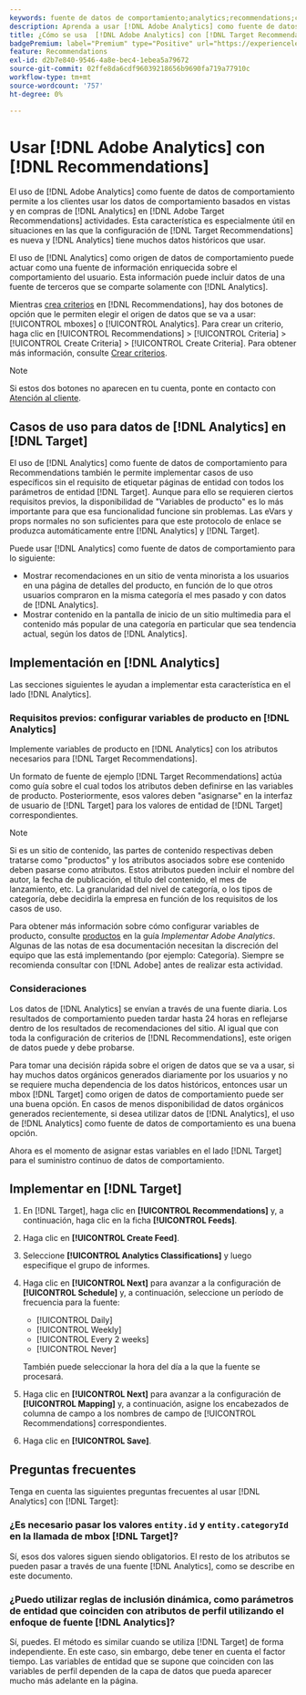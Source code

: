 ```yaml
---
keywords: fuente de datos de comportamiento;analytics;recommendations;criterios;variables de producto
description: Aprenda a usar [!DNL Adobe Analytics] como fuente de datos de comportamiento en [!DNL Target Recommendations].
title: ¿Cómo se usa  [!DNL Adobe Analytics] con [!DNL Target Recommendations]?
badgePremium: label="Premium" type="Positive" url="https://experienceleague.adobe.com/docs/target/using/introduction/intro.html?lang=en#premium newtab=true" tooltip="Consulte qué se incluye en Target Premium."
feature: Recommendations
exl-id: d2b7e840-9546-4a8e-bec4-1ebea5a79672
source-git-commit: 02ffe8da6cdf96039218656b9690fa719a77910c
workflow-type: tm+mt
source-wordcount: '757'
ht-degree: 0%

---
```


# Usar [!DNL Adobe Analytics] con [!DNL Recommendations]

El uso de [!DNL Adobe Analytics] como fuente de datos de comportamiento permite a los clientes usar los datos de comportamiento basados en vistas y en compras de [!DNL Analytics] en [!DNL Adobe Target Recommendations] actividades. Esta característica es especialmente útil en situaciones en las que la configuración de [!DNL Target Recommendations] es nueva y [!DNL Analytics] tiene muchos datos históricos que usar.

El uso de [!DNL Analytics] como origen de datos de comportamiento puede actuar como una fuente de información enriquecida sobre el comportamiento del usuario. Esta información puede incluir datos de una fuente de terceros que se comparte solamente con [!DNL Analytics].

Mientras [crea criterios](/help/main/c-recommendations/c-algorithms/create-new-algorithm.md) en [!DNL Recommendations], hay dos botones de opción que le permiten elegir el origen de datos que se va a usar: [!UICONTROL mboxes] o [!UICONTROL Analytics]. Para crear un criterio, haga clic en [!UICONTROL Recommendations] > [!UICONTROL Criteria] > [!UICONTROL Create Criteria] > [!UICONTROL Create Criteria]. Para obtener más información, consulte [Crear criterios](/help/main/c-recommendations/c-algorithms/create-new-algorithm.md).

>[!NOTE]
>
>Si estos dos botones no aparecen en tu cuenta, ponte en contacto con [Atención al cliente](/help/main/cmp-resources-and-contact-information.md#reference_ACA3391A00EF467B87930A450050077C).

## Casos de uso para datos de [!DNL Analytics] en [!DNL Target]

El uso de [!DNL Analytics] como fuente de datos de comportamiento para Recommendations también le permite implementar casos de uso específicos sin el requisito de etiquetar páginas de entidad con todos los parámetros de entidad [!DNL Target]. Aunque para ello se requieren ciertos requisitos previos, la disponibilidad de &quot;Variables de producto&quot; es lo más importante para que esa funcionalidad funcione sin problemas. Las eVars y props normales no son suficientes para que este protocolo de enlace se produzca automáticamente entre [!DNL Analytics] y [!DNL Target].

Puede usar [!DNL Analytics] como fuente de datos de comportamiento para lo siguiente:

* Mostrar recomendaciones en un sitio de venta minorista a los usuarios en una página de detalles del producto, en función de lo que otros usuarios compraron en la misma categoría el mes pasado y con datos de [!DNL Analytics].
* Mostrar contenido en la pantalla de inicio de un sitio multimedia para el contenido más popular de una categoría en particular que sea tendencia actual, según los datos de [!DNL Analytics].

## Implementación en [!DNL Analytics]

Las secciones siguientes le ayudan a implementar esta característica en el lado [!DNL Analytics].

### Requisitos previos: configurar variables de producto en [!DNL Analytics]

Implemente variables de producto en [!DNL Analytics] con los atributos necesarios para [!DNL Target Recommendations].

Un formato de fuente de ejemplo [!DNL Target Recommendations] actúa como guía sobre el cual todos los atributos deben definirse en las variables de producto. Posteriormente, esos valores deben &quot;asignarse&quot; en la interfaz de usuario de [!DNL Target] para los valores de entidad de [!DNL Target] correspondientes.

>[!NOTE]
>
>Si es un sitio de contenido, las partes de contenido respectivas deben tratarse como &quot;productos&quot; y los atributos asociados sobre ese contenido deben pasarse como atributos. Estos atributos pueden incluir el nombre del autor, la fecha de publicación, el título del contenido, el mes de lanzamiento, etc. La granularidad del nivel de categoría, o los tipos de categoría, debe decidirla la empresa en función de los requisitos de los casos de uso.

Para obtener más información sobre cómo configurar variables de producto, consulte [productos](https://experienceleague.adobe.com/docs/analytics/implementation/vars/page-vars/products.html) en la guía *Implementar Adobe Analytics*. Algunas de las notas de esa documentación necesitan la discreción del equipo que las está implementando (por ejemplo: Categoría). Siempre se recomienda consultar con [!DNL Adobe] antes de realizar esta actividad.

### Consideraciones

Los datos de [!DNL Analytics] se envían a través de una fuente diaria. Los resultados de comportamiento pueden tardar hasta 24 horas en reflejarse dentro de los resultados de recomendaciones del sitio. Al igual que con toda la configuración de criterios de [!DNL Recommendations], este origen de datos puede y debe probarse.

Para tomar una decisión rápida sobre el origen de datos que se va a usar, si hay muchos datos orgánicos generados diariamente por los usuarios y no se requiere mucha dependencia de los datos históricos, entonces usar un mbox [!DNL Target] como origen de datos de comportamiento puede ser una buena opción. En casos de menos disponibilidad de datos orgánicos generados recientemente, si desea utilizar datos de [!DNL Analytics], el uso de [!DNL Analytics] como fuente de datos de comportamiento es una buena opción.

Ahora es el momento de asignar estas variables en el lado [!DNL Target] para el suministro continuo de datos de comportamiento.

## Implementar en [!DNL Target]

1. En [!DNL Target], haga clic en **[!UICONTROL Recommendations]** y, a continuación, haga clic en la ficha **[!UICONTROL Feeds]**.

1. Haga clic en **[!UICONTROL Create Feed]**.

1. Seleccione **[!UICONTROL Analytics Classifications]** y luego especifique el grupo de informes.

1. Haga clic en **[!UICONTROL Next]** para avanzar a la configuración de **[!UICONTROL Schedule]** y, a continuación, seleccione un período de frecuencia para la fuente:

   * [!UICONTROL Daily]
   * [!UICONTROL Weekly]
   * [!UICONTROL Every 2 weeks]
   * [!UICONTROL Never]

   También puede seleccionar la hora del día a la que la fuente se procesará.

1. Haga clic en **[!UICONTROL Next]** para avanzar a la configuración de **[!UICONTROL Mapping]** y, a continuación, asigne los encabezados de columna de campo a los nombres de campo de [!UICONTROL Recommendations] correspondientes.

1. Haga clic en **[!UICONTROL Save]**.

## Preguntas frecuentes

Tenga en cuenta las siguientes preguntas frecuentes al usar [!DNL Analytics] con [!DNL Target]:

### ¿Es necesario pasar los valores `entity.id` y `entity.categoryId` en la llamada de mbox [!DNL Target]?

Sí, esos dos valores siguen siendo obligatorios. El resto de los atributos se pueden pasar a través de una fuente [!DNL Analytics], como se describe en este documento.

### ¿Puedo utilizar reglas de inclusión dinámica, como parámetros de entidad que coinciden con atributos de perfil utilizando el enfoque de fuente [!DNL Analytics]?

Sí, puedes. El método es similar cuando se utiliza [!DNL Target] de forma independiente. En este caso, sin embargo, debe tener en cuenta el factor tiempo. Las variables de entidad que se supone que coinciden con las variables de perfil dependen de la capa de datos que pueda aparecer mucho más adelante en la página.
